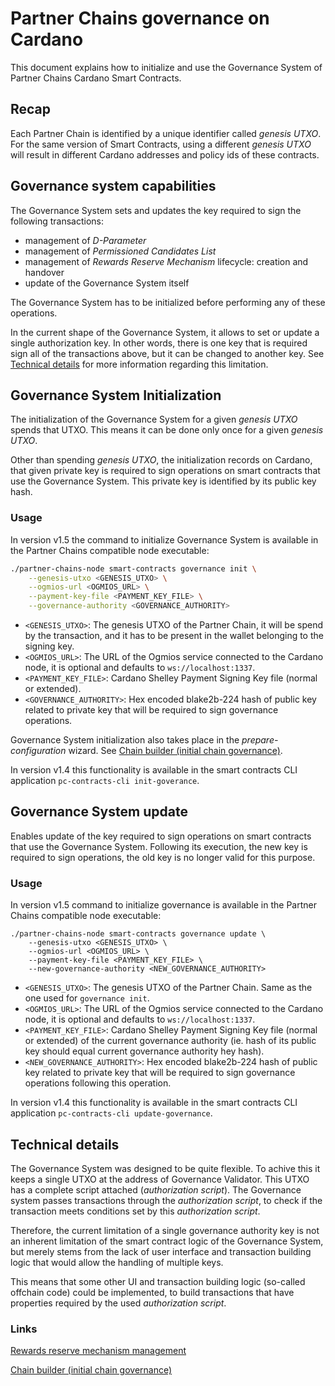 # Partner Chains governance on Cardano

This document explains how to initialize and use the Governance System of Partner Chains Cardano Smart Contracts.

## Recap

Each Partner Chain is identified by a unique identifier called *genesis UTXO*.
For the same version of Smart Contracts, using a different *genesis UTXO* will result in different Cardano addresses and policy ids of these contracts.

## Governance system capabilities

The Governance System sets and updates the key required to sign the following transactions:

* management of *D-Parameter*
* management of *Permissioned Candidates List*
* management of *Rewards Reserve Mechanism* lifecycle: creation and handover
* update of the Governance System itself

The Governance System has to be initialized before performing any of these operations.

In the current shape of the Governance System, it allows to set or update a single authorization key.
In other words, there is one key that is required sign all of the transactions above, but it can be changed to another key.
See [Technical details](#technical-details) for more information regarding this limitation.

## Governance System Initialization

The initialization of the Governance System for a given *genesis UTXO* spends that UTXO.
This means it can be done only once for a given *genesis UTXO*.

Other than spending *genesis UTXO*, the initialization records on Cardano, that given private key is required to sign operations on smart contracts that use the Governance System.
This private key is identified by its public key hash.

### Usage

In version v1.5 the command to initialize Governance System is available in the Partner Chains compatible node executable:

```bash
./partner-chains-node smart-contracts governance init \
	--genesis-utxo <GENESIS_UTXO> \
	--ogmios-url <OGMIOS_URL> \
	--payment-key-file <PAYMENT_KEY_FILE> \
	--governance-authority <GOVERNANCE_AUTHORITY>
```

* `<GENESIS_UTXO>`: The genesis UTXO of the Partner Chain, it will be spend by the transaction, and it has to be present in the wallet belonging to the signing key.
* `<OGMIOS_URL>`: The URL of the Ogmios service connected to the Cardano node, it is optional and defaults to `ws://localhost:1337`.
* `<PAYMENT_KEY_FILE>`: Cardano Shelley Payment Signing Key file (normal or extended).
* `<GOVERNANCE_AUTHORITY>`: Hex encoded blake2b-224 hash of public key related to private key that will be required to sign governance operations.

Governance System initialization also takes place in the *prepare-configuration* wizard. See [Chain builder (initial chain governance)](./../chain-builder.md).

In version v1.4 this functionality is available in the smart contracts CLI application `pc-contracts-cli init-goverance`.

## Governance System update

Enables update of the key required to sign operations on smart contracts that use the Governance System.
Following its execution, the new key is required to sign operations, the old key is no longer valid for this purpose.

### Usage

In version v1.5 command to initialize governance is available in the Partner Chains compatible node executable:
```
./partner-chains-node smart-contracts governance update \
	--genesis-utxo <GENESIS_UTXO> \
	--ogmios-url <OGMIOS_URL> \
	--payment-key-file <PAYMENT_KEY_FILE> \
	--new-governance-authority <NEW_GOVERNANCE_AUTHORITY>
```

* `<GENESIS_UTXO>`: The genesis UTXO of the Partner Chain. Same as the one used for `governance init`.
* `<OGMIOS_URL>`: The URL of the Ogmios service connected to the Cardano node, it is optional and defaults to `ws://localhost:1337`.
* `<PAYMENT_KEY_FILE>`: Cardano Shelley Payment Signing Key file (normal or extended) of the current governance authority (ie. hash of its public key should equal current governance authority hey hash).
* `<NEW_GOVERNANCE_AUTHORITY>`: Hex encoded blake2b-224 hash of public key related to private key that will be required to sign governance operations following this operation.

In version v1.4 this functionality is available in the smart contracts CLI application `pc-contracts-cli update-governance`.

## Technical details

The Governance System was designed to be quite flexible. To achive this it keeps a single UTXO at the address of Governance Validator.
This UTXO has a complete script attached (*authorization script*).
The Governance system passes transactions through the *authorization script*, to check if the transaction meets conditions set by this *authorization script*.

Therefore, the current limitation of a single governance authority key is not an inherent limitation of the smart contract logic of the Governance System,
but merely stems from the lack of user interface and transaction building logic that would allow the handling of multiple keys.

This means that some other UI and transaction building logic (so-called offchain code) could be implemented,
to build transactions that have properties required by the used *authorization script*.

### Links

[Rewards reserve mechanism management](./../../developer-guides/native-token-reserve-management.md)

[Chain builder (initial chain governance)](./../chain-builder.md)
